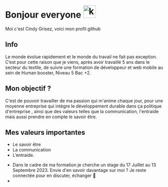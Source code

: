 # Bonjour everyone <img alt="kirby dance retro game" title="kirby dance retro game" loading="lazy" src="https://emojis.slackmojis.com/emojis/images/1643515233/12510/kirby_dance.gif?1643515233" width= "40"/> 
Moi c'est Cindy Grisez, voici mon profil github 

## Info  

Le monde évolue rapidement et le monde du travail ne fait pas exception.
C’est pour cette raison que je viens, après avoir travaillé 5 ans dans le secteur du textile, de suivre une formation de développeur et web mobile au sein de Human booster, Niveau 5 Bac +2. 

## Mon objectif ?  
 
C'est de pouvoir travailler de ma passion qui m'anime chaque jour, pour une moyenne entreprise qui intègre le développement durable dans ça politique d'entreprise , ainsi que des valeurs telles que la communication, l'entraide mais aussi prendre en compte le savoir être. 

## Mes valeurs importantes  

- Le savoir être
- La communication
- L’entraide.

* Dans le cadre de ma formation je cherche un stage du 17 Juillet au 13 Septembre 2023.
Envie d'en savoir davantage sur moi ? Je reste connectée pour en discuter, échanger 🙂 
*  




